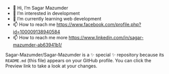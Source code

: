 - 👋 Hi, I’m Sagar Mazumder
- 👀 I’m interested in development
- 🌱 I’m currently learning web development
- 📫 How to reach me https://www.facebook.com/profile.php?id=100009138940584
- 📫 How to reach me more https://www.linkedin.com/in/sagar-mazumder-ab63941b1/


Sagar-Mazumder/Sagar-Mazumder is a ✨ special ✨ repository because its `README.md` (this file) appears on your GitHub profile.
You can click the Preview link to take a look at your changes.

